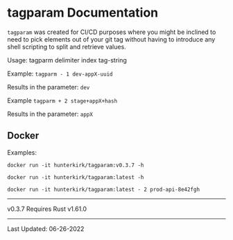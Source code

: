 # tagparam Documentation

`tagparam` was created for CI/CD purposes where you might be inclined to
need to pick elements out of your git tag without having to introduce
any shell scripting to split and retrieve values.

Usage: tagparm delimiter index tag-string

Example: `tagparm - 1 dev-appX-uuid`

Results in the parameter: `dev`

Example `tagparm + 2 stage+appX+hash`

Results in the parameter: `appX`

## Docker

Examples:

`docker run -it hunterkirk/tagparam:v0.3.7 -h`

`docker run -it hunterkirk/tagparam:latest -h`

`docker run -it hunterkirk/tagparam:latest - 2 prod-api-8e42fgh`

<hr>

v0.3.7 Requires Rust v1.61.0

<hr>
Last Updated: 06-26-2022

